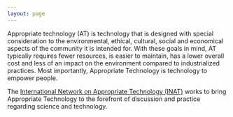 ```yaml
---
layout: page
---
```


Appropriate technology (AT) is technology that is designed with special consideration to the environmental, ethical, cultural, social and economical aspects of the community it is intended for. With these goals in mind, AT typically requires fewer resources, is easier to maintain, has a lower overall cost and less of an impact on the environment compared to industrialized practices. Most importantly, Appropriate Technology is technology to empower people.

The [International Network on Appropriate Technology (INAT)](inat) works to bring Appropriate Technology to the forefront of discussion and practice regarding science and technology.